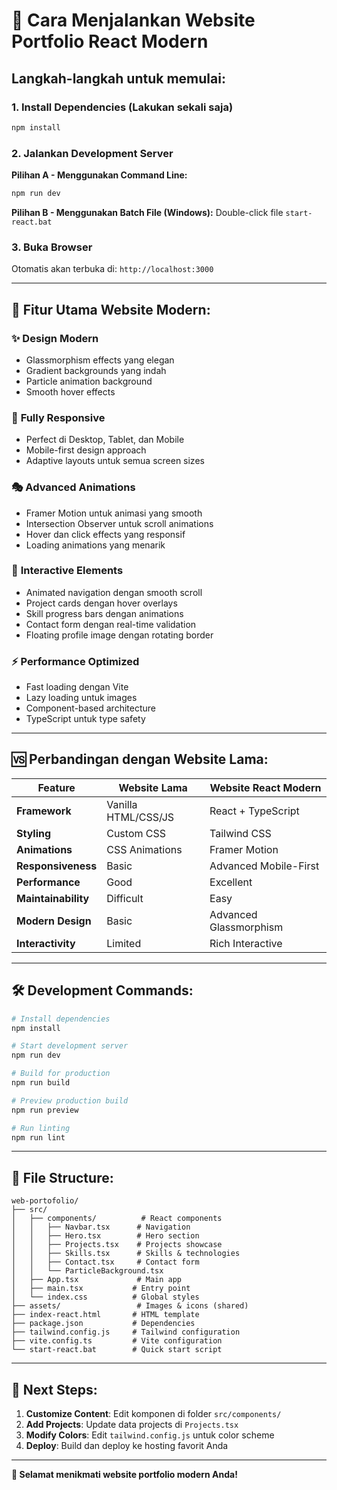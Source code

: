 # 🚀 Cara Menjalankan Website Portfolio React Modern

## Langkah-langkah untuk memulai:

### 1. Install Dependencies (Lakukan sekali saja)

```bash
npm install
```

### 2. Jalankan Development Server

**Pilihan A - Menggunakan Command Line:**

```bash
npm run dev
```

**Pilihan B - Menggunakan Batch File (Windows):**
Double-click file `start-react.bat`

### 3. Buka Browser

Otomatis akan terbuka di: `http://localhost:3000`

---

## 🎯 Fitur Utama Website Modern:

### ✨ **Design Modern**

- Glassmorphism effects yang elegan
- Gradient backgrounds yang indah
- Particle animation background
- Smooth hover effects

### 📱 **Fully Responsive**

- Perfect di Desktop, Tablet, dan Mobile
- Mobile-first design approach
- Adaptive layouts untuk semua screen sizes

### 🎭 **Advanced Animations**

- Framer Motion untuk animasi yang smooth
- Intersection Observer untuk scroll animations
- Hover dan click effects yang responsif
- Loading animations yang menarik

### 🎨 **Interactive Elements**

- Animated navigation dengan smooth scroll
- Project cards dengan hover overlays
- Skill progress bars dengan animations
- Contact form dengan real-time validation
- Floating profile image dengan rotating border

### ⚡ **Performance Optimized**

- Fast loading dengan Vite
- Lazy loading untuk images
- Component-based architecture
- TypeScript untuk type safety

---

## 🆚 Perbandingan dengan Website Lama:

| Feature             | Website Lama        | Website React Modern   |
| ------------------- | ------------------- | ---------------------- |
| **Framework**       | Vanilla HTML/CSS/JS | React + TypeScript     |
| **Styling**         | Custom CSS          | Tailwind CSS           |
| **Animations**      | CSS Animations      | Framer Motion          |
| **Responsiveness**  | Basic               | Advanced Mobile-First  |
| **Performance**     | Good                | Excellent              |
| **Maintainability** | Difficult           | Easy                   |
| **Modern Design**   | Basic               | Advanced Glassmorphism |
| **Interactivity**   | Limited             | Rich Interactive       |

---

## 🛠️ Development Commands:

```bash
# Install dependencies
npm install

# Start development server
npm run dev

# Build for production
npm run build

# Preview production build
npm run preview

# Run linting
npm run lint
```

---

## 📂 File Structure:

```
web-portofolio/
├── src/
│   ├── components/          # React components
│   │   ├── Navbar.tsx      # Navigation
│   │   ├── Hero.tsx        # Hero section
│   │   ├── Projects.tsx    # Projects showcase
│   │   ├── Skills.tsx      # Skills & technologies
│   │   ├── Contact.tsx     # Contact form
│   │   └── ParticleBackground.tsx
│   ├── App.tsx             # Main app
│   ├── main.tsx           # Entry point
│   └── index.css          # Global styles
├── assets/                 # Images & icons (shared)
├── index-react.html       # HTML template
├── package.json           # Dependencies
├── tailwind.config.js     # Tailwind configuration
├── vite.config.ts         # Vite configuration
└── start-react.bat        # Quick start script
```

---

## 🎯 Next Steps:

1. **Customize Content**: Edit komponen di folder `src/components/`
2. **Add Projects**: Update data projects di `Projects.tsx`
3. **Modify Colors**: Edit `tailwind.config.js` untuk color scheme
4. **Deploy**: Build dan deploy ke hosting favorit Anda

---

**🌟 Selamat menikmati website portfolio modern Anda!**

